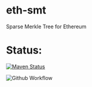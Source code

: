 # eth-smt

Sparse Merkle Tree for Ethereum

# Status:

[![Maven Status](https://maven-badges.herokuapp.com/maven-central/com.itranswarp/eth-smt/badge.svg)](https://maven-badges.herokuapp.com/maven-central/com.itranswarp/eth-smt)

![Github Workflow](https://github.com/michaelliao/eth-smt/actions/workflows/maven.yml/badge.svg)
